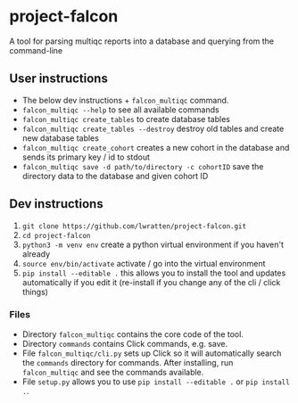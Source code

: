 # project-falcon
A tool for parsing multiqc reports into a database and querying from the command-line

## User instructions
- The below dev instructions + `falcon_multiqc` command.
- `falcon_multiqc --help` to see all available commands
- `falcon_multiqc create_tables` to create database tables
- `falcon_multiqc create_tables --destroy` destroy old tables and create new database tables
- `falcon_multiqc create_cohort` creates a new cohort in the database and sends its primary key / id to stdout
- `falcon_multiqc save -d path/to/directory -c cohortID` save the directory data to the database and given cohort ID

## Dev instructions
1. `git clone https://github.com/lwratten/project-falcon.git`
2. `cd project-falcon`
3. `python3 -m venv env` create a python virtual environment if you haven't already
4. `source env/bin/activate`  activate / go into the virtual environment
5. `pip install --editable .` this allows you to install the tool and updates automatically if you edit it (re-install if you change any of the cli / click things)


### Files
* Directory `falcon_multiqc` contains the core code of the tool.
* Directory `commands` contains Click commands, e.g. save. 
* File `falcon_multiqc/cli.py` sets up Click so it will automatically search the `commands` directory for commands. After installing, run `falcon_multiqc` and see the commands available.
* File `setup.py` allows you to use `pip install --editable .` or `pip install .`.


